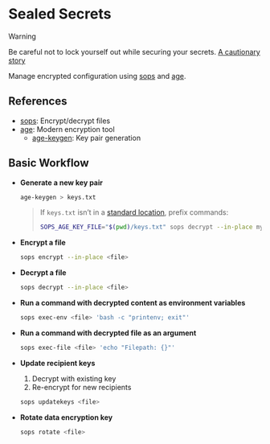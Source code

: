 # Sealed Secrets

> [!WARNING]
> Be careful not to lock yourself out while securing your secrets.
> [A cautionary story](https://medium.com/@amanat361/shamir-secret-sharing-the-story-of-a-catastrophic-bug-and-the-resilience-of-paypal-2d6104778b77)

Manage encrypted configuration using [sops](https://github.com/getsops/sops) and [age](https://github.com/FiloSottile/age).

## References

- [sops](https://github.com/getsops/sops): Encrypt/decrypt files
- [age](https://github.com/FiloSottile/age): Modern encryption tool
  - [age-keygen](https://github.com/FiloSottile/age): Key pair generation

## Basic Workflow

- **Generate a new key pair**

  ```sh
  age-keygen > keys.txt
  ```

  > If `keys.txt` isn’t in a [standard location](https://github.com/getsops/sops?tab=readme-ov-file#23encrypting-using-age), prefix commands:
  >
  > ```sh
  > SOPS_AGE_KEY_FILE="$(pwd)/keys.txt" sops decrypt --in-place my-secrets.yaml
  > ```

- **Encrypt a file**

  ```sh
  sops encrypt --in-place <file>
  ```

- **Decrypt a file**

  ```sh
  sops decrypt --in-place <file>
  ```

- **Run a command with decrypted content as environment variables**

  ```sh
  sops exec-env <file> 'bash -c "printenv; exit"'
  ```

- **Run a command with decrypted file as an argument**

  ```sh
  sops exec-file <file> 'echo "Filepath: {}"'
  ```

- **Update recipient keys**
  
  1. Decrypt with existing key
  2. Re-encrypt for new recipients

  ```sh
  sops updatekeys <file>
  ```

- **Rotate data encryption key**

  ```sh
  sops rotate <file>
  ```

